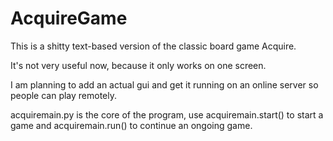 AcquireGame
===========

This is a shitty text-based version of the classic board game Acquire.

It's not very useful now, because it only works on one screen.

I am planning to add an actual gui and get it running on an online server so people can play remotely.

acquiremain.py is the core of the program, use acquiremain.start() to start a game and acquiremain.run() to continue an ongoing game.